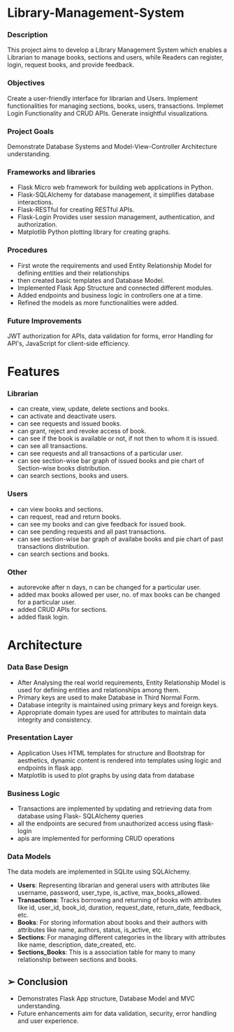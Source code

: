 # Library-Management-System
### Description
This project aims to develop a Library Management System which enables a Librarian to manage books, sections and users, while Readers can register, login, request books, and provide feedback.

### Objectives
Create a user-friendly interface for librarian and Users. Implement functionalities for managing
sections, books, users, transactions. Implemet Login Functionality and CRUD APIs. Generate insightful
visualizations.

### Project Goals
Demonstrate Database Systems and Model-View-Controller Architecture understanding.

### Frameworks and libraries
- Flask                          Micro web framework for building web applications in Python.
- Flask-SQLAlchemy               for database management, it simplifies database interactions.
- Flask-RESTful                  for creating RESTful APIs.
- Flask-Login                    Provides user session management, authentication, and authorization.
- Matplotlib                     Python plotting library for creating graphs.

### Procedures
- First wrote the requirements and used Entity Relationship Model for defining entities and their relationships
- then created basic templates and Database Model.
- Implemented Flask App Structure and connected different modules.
- Added endpoints and business logic in controllers one at a time.
- Refined the models as more functionalities were added.

### Future Improvements
JWT authorization for APIs, data validation for forms, error Handling for API's, JavaScript
for client-side efficiency.


# Features
### Librarian
- can create, view, update, delete sections and books.
- can activate and deactivate users.
- can see requests and issued books.
- can grant, reject and revoke access of book.
- can see if the book is available or not, if not then to whom it is issued.
- can see all transactions.
- can see requests and all transactions of a particular user.
- can see section-wise bar graph of issued books and pie chart of Section-wise books distribution.
- can search sections, books and users.

### Users
- can view books and sections.
- can request, read and return books.
- can see my books and can give feedback for issued book.
- can see pending requests and all past transactions.
- can see section-wise bar graph of availabe books and pie chart of past transactions distribution.
- can search sections and books.

### Other
- autorevoke after n days, n can be changed for a particular user.
- added max books allowed per user, no. of max books can be changed for a particular user.
- added CRUD APIs for sections.
- added flask login.


# Architecture
### Data Base Design
- After Analysing the real world requirements, Entity Relationship Model is used for defining entities
and relationships among them.
- Primary keys are used to make Database in Third Normal Form.
- Database integrity is maintained using primary keys and foreign keys.
- Appropriate domain types are used for attributes to maintain data integrity and consistency.

### Presentation Layer
- Application Uses HTML templates for structure and Bootstrap for aesthetics, dynamic content is
rendered into templates using logic and endpoints in flask app.
- Matplotlib is used to plot graphs by using data from database

### Business Logic
- Transactions are implemented by updating and retrieving data from database using Flask-
SQLAlchemy queries
- all the endpoints are secured from unauthorized access using flask-login
- apis are implemented for performing CRUD operations

### Data Models
The data models are implemented in SQLite using SQLAlchemy.
- **Users**: Representing librarian and general users with attributes like username, password, user_type,
is_active, max_books_allowed.
- **Transactions**: Tracks borrowing and returning of books with attributes like id, user_id, book_id,
duration, request_date, return_date, feedback, etc.
- **Books**: For storing information about books and their authors with attributes like name, authors,
status, is_active, etc
- **Sections**: For managing different categories in the library with attributes like name, description,
date_created, etc.
- **Sections_Books**: This is a association table for many to many relationship between sections and
books.


## ➢ Conclusion
- Demonstrates Flask App structure, Database Model and MVC understanding.
- Future enhancements aim for data validation, security, error handling and user experience.

